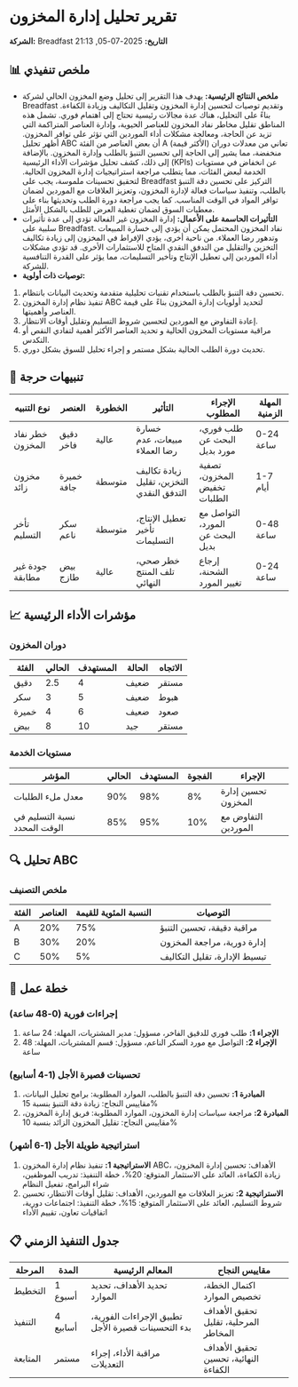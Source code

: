 # تقرير تحليل إدارة المخزون
**الشركة:** Breadfast
**التاريخ:** 2025-07-05, 21:13

## 📊 ملخص تنفيذي
- **ملخص النتائج الرئيسية:**
يهدف هذا التقرير إلى تحليل وضع المخزون الحالي لشركة Breadfast وتقديم توصيات لتحسين إدارة المخزون وتقليل التكاليف وزيادة الكفاءة. بناءً على التحليل، هناك عدة مجالات رئيسية تحتاج إلى اهتمام فوري. تشمل هذه المناطق تقليل مخاطر نفاد المخزون للعناصر الحيوية، وإدارة العناصر المتراكمة التي تزيد عن الحاجة، ومعالجة مشكلات أداء الموردين التي تؤثر على توافر المخزون.
أظهر تحليل ABC أن بعض العناصر من الفئة A (الأكثر قيمة) تعاني من معدلات دوران منخفضة، مما يشير إلى الحاجة إلى تحسين التنبؤ بالطلب وإدارة المخزون. بالإضافة إلى ذلك، كشف تحليل مؤشرات الأداء الرئيسية (KPIs) عن انخفاض في مستويات الخدمة لبعض الفئات، مما يتطلب مراجعة استراتيجيات إدارة المخزون الحالية.
لتحقيق تحسينات ملموسة، يجب على Breadfast التركيز على تحسين دقة التنبؤ بالطلب، وتنفيذ سياسات فعالة لإدارة المخزون، وتعزيز العلاقات مع الموردين لضمان توافر المواد في الوقت المناسب. كما يجب مراجعة دورة الطلب وتحديثها بناء على معطيات السوق لضمان تغطية العرض للطلب بالشكل الأمثل.
- **التأثيرات الحاسمة على الأعمال:**
إدارة المخزون غير الفعالة تؤدي إلى عدة تأثيرات سلبية على Breadfast. نفاد المخزون المحتمل يمكن أن يؤدي إلى خسارة المبيعات وتدهور رضا العملاء. من ناحية أخرى، يؤدي الإفراط في المخزون إلى زيادة تكاليف التخزين والتقليل من التدفق النقدي المتاح للاستثمارات الأخرى. قد تؤدي مشكلات أداء الموردين إلى تعطيل الإنتاج وتأخير التسليمات، مما يؤثر على القدرة التنافسية للشركة.
- **توصيات ذات أولوية:**
1.  تحسين دقة التنبؤ بالطلب باستخدام تقنيات تحليلية متقدمة وتحديث البيانات بانتظام.
2.  تنفيذ نظام إدارة المخزون ABC لتحديد أولويات إدارة المخزون بناءً على قيمة العناصر وأهميتها.
3.  إعادة التفاوض مع الموردين لتحسين شروط التسليم وتقليل أوقات الانتظار.
4.  مراقبة مستويات المخزون الحالية و تحديد العناصر الأكثر أهمية لتفادي النقص أو التكدس.
5.  تحديث دورة الطلب الحالية بشكل مستمر و إجراء تحليل للسوق بشكل دوري.

## 🚨 تنبيهات حرجة
| نوع التنبيه | العنصر | الخطورة | التأثير | الإجراء المطلوب | المهلة الزمنية |
|------------|------|----------|--------|-----------------|----------|
| خطر نفاد المخزون | دقيق فاخر | عالية | خسارة مبيعات، عدم رضا العملاء | طلب فوري، البحث عن مورد بديل | 0-24 ساعة |
| مخزون زائد | خميرة جافة | متوسطة | زيادة تكاليف التخزين، تقليل التدفق النقدي | تصفية المخزون، تخفيض الطلبات | 1-7 أيام |
| تأخر التسليم | سكر ناعم | متوسطة | تعطيل الإنتاج، تأخير التسليمات | التواصل مع المورد، البحث عن بديل | 0-48 ساعة |
| جودة غير مطابقة | بيض طازج | عالية | خطر صحي، تلف المنتج النهائي | إرجاع الشحنة، تغيير المورد | 0-24 ساعة |

## 📈 مؤشرات الأداء الرئيسية
### دوران المخزون
| الفئة | الحالي | المستهدف | الحالة | الاتجاه |
|----------|---------|--------|--------|-------|
| دقيق | 2.5 | 4 | ضعيف | مستقر |
| سكر | 3 | 5 | ضعيف | هبوط |
| خميرة | 4 | 6 | ضعيف | صعود |
| بيض | 8 | 10 | جيد | مستقر |

### مستويات الخدمة
| المؤشر | الحالي | المستهدف | الفجوة | الإجراء |
|--------|---------|--------|-----|--------|
| معدل ملء الطلبات | 90% | 98% | 8% | تحسين إدارة المخزون |
| نسبة التسليم في الوقت المحدد | 85% | 95% | 10% | التفاوض مع الموردين |

## 🔍 تحليل ABC
### ملخص التصنيف
| الفئة | العناصر | النسبة المئوية للقيمة | التوصيات |
|-------|-------|---------|----------------|
| A | 20% | 75% | مراقبة دقيقة، تحسين التنبؤ |
| B | 30% | 20% | إدارة دورية، مراجعة المخزون |
| C | 50% | 5% | تبسيط الإدارة، تقليل التكاليف |

## 🎯 خطة عمل
### إجراءات فورية (0-48 ساعة)
1.  **الإجراء 1:** طلب فوري للدقيق الفاخر، مسؤول: مدير المشتريات، المهلة: 24 ساعة
2.  **الإجراء 2:** التواصل مع مورد السكر الناعم، مسؤول: قسم المشتريات، المهلة: 48 ساعة

### تحسينات قصيرة الأجل (1-4 أسابيع)
1.  **المبادرة 1:** تحسين دقة التنبؤ بالطلب، الموارد المطلوبة: برامج تحليل البيانات، مقاييس النجاح: زيادة دقة التنبؤ بنسبة 15%
2.  **المبادرة 2:** مراجعة سياسات إدارة المخزون، الموارد المطلوبة: فريق إدارة المخزون، مقاييس النجاح: تقليل المخزون الزائد بنسبة 10%

### استراتيجية طويلة الأجل (1-6 أشهر)
1.  **الاستراتيجية 1:** تنفيذ نظام إدارة المخزون ABC، الأهداف: تحسين إدارة المخزون، زيادة الكفاءة، العائد على الاستثمار المتوقع: 20%، خطة التنفيذ: تدريب الموظفين، شراء البرامج، تفعيل النظام
2.  **الاستراتيجية 2:** تعزيز العلاقات مع الموردين، الأهداف: تقليل أوقات الانتظار، تحسين شروط التسليم، العائد على الاستثمار المتوقع: 15%، خطة التنفيذ: اجتماعات دورية، اتفاقيات تعاون، تقييم الأداء

## 📋 جدول التنفيذ الزمني
| المرحلة | المدة | المعالم الرئيسية | مقاييس النجاح |
|-------|----------|----------------|-----------------|
| التخطيط | 1 أسبوع | تحديد الأهداف، تحديد الموارد | اكتمال الخطة، تخصيص الموارد |
| التنفيذ | 4 أسابيع | تطبيق الإجراءات الفورية، بدء التحسينات قصيرة الأجل | تحقيق الأهداف المرحلية، تقليل المخاطر |
| المتابعة | مستمر | مراقبة الأداء، إجراء التعديلات | تحقيق الأهداف النهائية، تحسين الكفاءة |